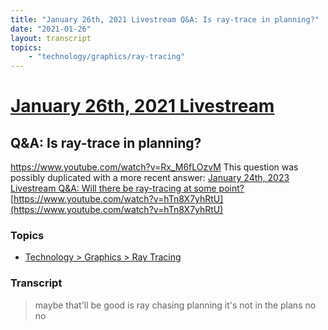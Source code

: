 ```yaml
---
title: "January 26th, 2021 Livestream Q&A: Is ray-trace in planning?"
date: "2021-01-26"
layout: transcript
topics:
    - "technology/graphics/ray-tracing"
---
```

# [January 26th, 2021 Livestream](../2021-01-26.md)
## Q&A: Is ray-trace in planning?
https://www.youtube.com/watch?v=Rx_M6fLOzvM
This question was possibly duplicated with a more recent answer: [January 24th, 2023 Livestream Q&A: Will there be ray-tracing at some point?](./yt-hTn8X7yhRtU.md) [https://www.youtube.com/watch?v=hTn8X7yhRtU](https://www.youtube.com/watch?v=hTn8X7yhRtU)


### Topics
* [Technology > Graphics > Ray Tracing](../topics/technology/graphics/ray-tracing.md)

### Transcript

> maybe that'll be good is ray chasing planning it's not in the plans no no
